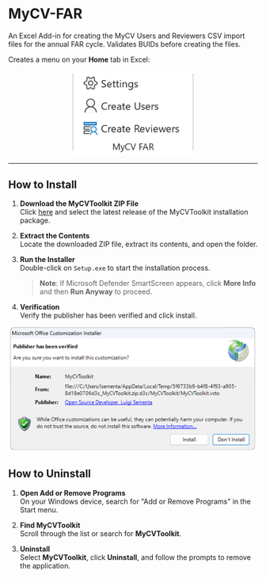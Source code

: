 # MyCV-FAR

An Excel Add-in for creating the MyCV Users and Reviewers CSV import files for the annual FAR cycle. Validates BUIDs before creating the files.

Creates a menu on your **Home** tab in Excel:

<div align="center">
<img src="images/Menu.png" alt="Screenshot"  width="250">
</div>

---

## How to Install

1. **Download the MyCVToolkit ZIP File**  
   Click [here](https://github.com/lsementa/MyCV-FAR/releases) and select the latest release of the MyCVToolkit installation package.

2. **Extract the Contents**  
   Locate the downloaded ZIP file, extract its contents, and open the folder.

3. **Run the Installer**  
   Double-click on `Setup.exe` to start the installation process.  
   > **Note**: If Microsoft Defender SmartScreen appears, click **More Info** and then **Run Anyway** to proceed.

4. **Verification**  
   Verify the publisher has been verified and click install.

<div align="center">
  <img src="images/Install.png" alt="Screenshot of installation process" width="500">
</div>

## How to Uninstall

1. **Open Add or Remove Programs**  
   On your Windows device, search for "Add or Remove Programs" in the Start menu.

2. **Find MyCVToolkit**  
   Scroll through the list or search for **MyCVToolkit**.

3. **Uninstall**  
   Select **MyCVToolkit**, click **Uninstall**, and follow the prompts to remove the application.
